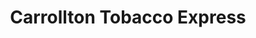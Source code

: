 ---
title: "Carrollton Tobacco Express"
url: /carrollton/carrollton-tobacco-express/
shop: E-Zigaretten
---